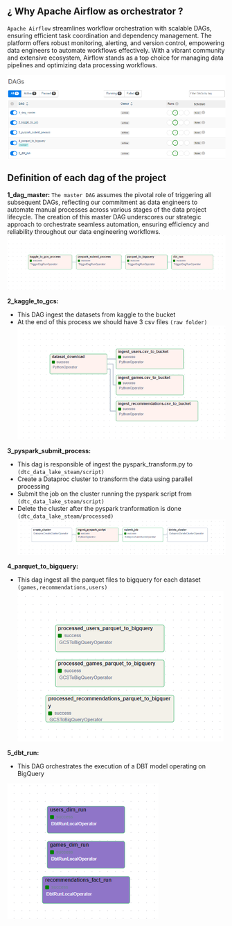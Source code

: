 ## ¿ Why Apache Airflow as orchestrator ? 
`Apache Airflow` streamlines workflow orchestration with scalable DAGs, ensuring efficient task coordination and dependency management. The platform offers robust monitoring, alerting, and version control, empowering data engineers to automate workflows effectively. With a vibrant community and extensive ecosystem, Airflow stands as a top choice for managing data pipelines and optimizing data processing workflows.

![airflow dags](../assets/airflow/dags.png)

## Definition of each dag of the project 

**1_dag_master:**
 `The master DAG` assumes the pivotal role of triggering all subsequent DAGs, reflecting our commitment as data engineers to automate manual processes across various stages of the data project lifecycle. The creation of this master DAG underscores our strategic approach to orchestrate seamless automation, ensuring efficiency and reliability throughout our data engineering workflows.
![airflow master](../assets/airflow/1_dag_master.png)

**2_kaggle_to_gcs:**
* This DAG ingest the datasets from kaggle to the bucket 
* At the end of this process we should have 3 csv files  `(raw folder)`
![airflow kaggle_to_gcs](../assets/airflow/2_kaggle_to_gcs.png)

**3_pyspark_submit_process:**
* This dag is responsible of ingest the pyspark_transform.py to `(dtc_data_lake_steam/script)`
* Create a Dataproc cluster to transform the data using parallel processing
* Submit the job on the cluster running the pyspark script from  `(dtc_data_lake_steam/script)`
* Delete the cluster after the pyspark tranformation is done `(dtc_data_lake_steam/processed)`
![airflow pyspark_submit_process](../assets/airflow/3_pyspark_submit_process.png)

**4_parquet_to_bigquery:**
* This dag ingest all the parquet files to bigquery for each dataset  `(games,recommendations,users)`
![airflow parquet_to_bigquery](../assets/airflow/4_parquet_to_bigquery.png)

**5_dbt_run:**
* This DAG orchestrates the execution of a DBT model operating on BigQuery

![airflow dbt run](../assets/airflow/5_dbt_run.png)

